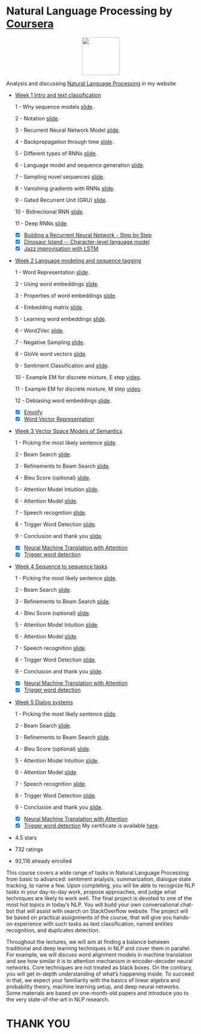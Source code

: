# Natural Language Processing by [Coursera](https://www.coursera.org/learn/nlp-sequence-models)

<p align="center"><img width="100" src="https://mindfieldconsulting.com/wp-content/uploads/2018/07/coursera-logo.png" />  </p>

Analysis and discussing [Natural Language Processing](http://www.armanbehnam.com/about-me/education/seq-models-coursera/) in my website


- [Week 1 Intro and text classification](https://github.com/ArmanBehnam/Courses/tree/master/Coursera/Natural%20Language%20Processing/week1)

  1 - Why sequence models [slide](https://github.com/ArmanBehnam/Courses/blob/master/Coursera/Sequence%20Models/Week%201/1%20-%20Why%20sequence%20models.pdf).
  
  2 - Notation [slide](https://github.com/ArmanBehnam/Courses/blob/master/Coursera/Sequence%20Models/Week%201/2%20-%20Notation.pdf).
  
  3 - Recurrent Neural Network Model [slide](https://github.com/ArmanBehnam/Courses/blob/master/Coursera/Sequence%20Models/Week%201/3%20-%20Recurrent%20Neural%20Network%20Model.pdf).
  
  4 - Backpropagation through time [slide](https://github.com/ArmanBehnam/Courses/blob/master/Coursera/Sequence%20Models/Week%201/4%20-%20Backpropagation%20through%20time.pdf).
  
  5 - Different types of RNNs [slide](https://github.com/ArmanBehnam/Courses/blob/master/Coursera/Sequence%20Models/Week%201/5%20-%20Different%20types%20of%20RNNs.pdf).
  
  6 - Language model and sequence generation [slide](https://github.com/ArmanBehnam/Courses/blob/master/Coursera/Sequence%20Models/Week%201/6%20-%20Language%20model%20and%20sequence%20generation.pdf).
  
  7 - Sampling novel sequences [slide](https://github.com/ArmanBehnam/Courses/blob/master/Coursera/Sequence%20Models/Week%201/7%20-%20Sampling%20novel%20sequences.pdf). 
  
  8 - Vanishing gradients with RNNs [slide](https://github.com/ArmanBehnam/Courses/blob/master/Coursera/Sequence%20Models/Week%201/8%20-%20Vanishing%20gradients%20with%20RNNs.pdf). 
  
  9 - Gated Recurrent Unit (GRU) [slide](https://github.com/ArmanBehnam/Courses/blob/master/Coursera/Sequence%20Models/Week%201/9%20-%20Gated%20Recurrent%20Unit%20(GRU).pdf).
 
  10 - Bidirectional RNN [slide](https://github.com/ArmanBehnam/Courses/blob/master/Coursera/Sequence%20Models/Week%201/10%20-%20Bidirectional%20RNN.pdf). 
  
  11 - Deep RNNs [slide](https://github.com/ArmanBehnam/Courses/blob/master/Coursera/Sequence%20Models/Week%201/11%20-%20Deep%20RNNs.pdf).
  
  - [x] [Building a Recurrent Neural Network - Step by Step](https://github.com/ArmanBehnam/Courses/tree/master/Coursera/Sequence%20Models/Week%201/Building%20a%20Recurrent%20Neural%20Network%20-%20Step%20by%20Step)
  - [x] [Dinosaur Island -- Character-level language model](https://github.com/ArmanBehnam/Courses/tree/master/Coursera/Sequence%20Models/Week%201/Dinosaur%20Island%20--%20Character-level%20language%20model)
  - [x] [Jazz improvisation with LSTM](https://github.com/ArmanBehnam/Courses/tree/master/Coursera/Sequence%20Models/Week%201/Jazz%20improvisation%20with%20LSTM)
  
- [Week 2 Language modeling and sequence tagging](https://github.com/ArmanBehnam/Courses/tree/master/Coursera/Natural%20Language%20Processing/week2)

  1 - Word Representation [slide](https://github.com/ArmanBehnam/Courses/blob/master/Coursera/Sequence%20Models/Week%202/12%20-%20Word%20Representation.pdf).
  
  2 - Using word embeddings [slide](https://github.com/ArmanBehnam/Courses/blob/master/Coursera/Sequence%20Models/Week%202/13%20-%20Using%20word%20embeddings.pdf).
  
  3 - Properties of word embeddings [slide](https://github.com/ArmanBehnam/Courses/blob/master/Coursera/Sequence%20Models/Week%202/14%20-%20Properties%20of%20word%20embeddings.pdf).
  
  4 -  Embedding matrix [slide](https://github.com/ArmanBehnam/Courses/blob/master/Coursera/Sequence%20Models/Week%202/15%20-%20Embedding%20matrix.pdf).
  
  5 - Learning word embeddings [slide](https://github.com/ArmanBehnam/Courses/blob/master/Coursera/Sequence%20Models/Week%202/16%20-%20Learning%20word%20embeddings.pdf).
  
  6 - Word2Vec [slide](https://github.com/ArmanBehnam/Courses/blob/master/Coursera/Sequence%20Models/Week%202/17%20-%20Word2Vec.pdf).
  
  7 - Negative Sampling [slide](https://github.com/ArmanBehnam/Courses/blob/master/Coursera/Sequence%20Models/Week%202/18%20-%20Negative%20Sampling.pdf). 
  
  8 - GloVe word vectors [slide](https://github.com/ArmanBehnam/Courses/blob/master/Coursera/Sequence%20Models/Week%202/19%20-%20GloVe%20word%20vectors.pdf). 
  
  9 - Sentiment Classification and [slide](https://github.com/ArmanBehnam/Courses/blob/master/Coursera/Sequence%20Models/Week%202/20%20-%20Sentiment%20Classification.pdf).
  
  10 - Example EM for discrete mixture, E step [video](https://www.youtube.com/watch?v=RPkI5qe2_8w&list=PLnyR92sanMAQ8VsEENbGTa8ptRds4FbHN&index=19).
 
  11 - Example EM for discrete mixture, M step [video](https://www.youtube.com/watch?v=9kOW8PjUGF0&list=PLnyR92sanMAQ8VsEENbGTa8ptRds4FbHN&index=20).
  
  12 - Debiasing word embeddings [slide](https://github.com/ArmanBehnam/Courses/blob/master/Coursera/Sequence%20Models/Week%202/21%20-%20Debiasing%20word%20embeddings.pdf).
  
  - [x] [Emojify](https://github.com/ArmanBehnam/Courses/tree/master/Coursera/Sequence%20Models/Week%202/Emojify)
  - [x] [Word Vector Representation](https://github.com/ArmanBehnam/Courses/tree/master/Coursera/Sequence%20Models/Week%202/Word%20Vector%20Representation)
  
- [Week 3 Vector Space Models of Semantics](https://github.com/ArmanBehnam/Courses/tree/master/Coursera/Natural%20Language%20Processing/week3)

  1 - Picking the most likely sentence [slide](https://github.com/ArmanBehnam/Courses/blob/master/Coursera/Sequence%20Models/Week%203/23%20-%20Picking%20the%20most%20likely%20sentence.pdf).
  
  2 - Beam Search [slide](https://github.com/ArmanBehnam/Courses/blob/master/Coursera/Sequence%20Models/Week%203/24%20-%20Beam%20Search.pdf).
  
  3 - Refinements to Beam Search [slide](https://github.com/ArmanBehnam/Courses/blob/master/Coursera/Sequence%20Models/Week%203/25%20-%20Refinements%20to%20Beam%20Search.pdf).
  
  4 - Bleu Score (optional) [slide](https://github.com/ArmanBehnam/Courses/blob/master/Coursera/Sequence%20Models/Week%203/26%20-%20Bleu%20Score%20(optional).pdf).
  
  5 - Attention Model Intuition [slide](https://github.com/ArmanBehnam/Courses/blob/master/Coursera/Sequence%20Models/Week%203/27%20-%20Attention%20Model%20Intuition.pdf).
  
  6 - Attention Model [slide](https://github.com/ArmanBehnam/Courses/blob/master/Coursera/Sequence%20Models/Week%203/28%20-%20Attention%20Model.pdf).
  
  7 - Speech recognition [slide](https://github.com/ArmanBehnam/Courses/blob/master/Coursera/Sequence%20Models/Week%203/29%20-%20Speech%20recognition.pdf).
  
  8 - Trigger Word Detection [slide](https://github.com/ArmanBehnam/Courses/blob/master/Coursera/Sequence%20Models/Week%203/30%20-%20Trigger%20Word%20Detection.pdf). 
  
  9 - Conclusion and thank you [slide](https://github.com/ArmanBehnam/Courses/blob/master/Coursera/Sequence%20Models/Week%203/31%20-%20Conclusion%20and%20thank%20you.pdf). 
  

  - [x] [Neural Machine Translation with Attention](https://github.com/ArmanBehnam/Courses/tree/master/Coursera/Sequence%20Models/Week%203/Neural%20Machine%20Translation%20with%20Attention)
  - [x] [Trigger word detection](https://github.com/ArmanBehnam/Courses/tree/master/Coursera/Sequence%20Models/Week%203/Trigger%20word%20detection)
 
- [Week 4 Sequence to sequence tasks](https://github.com/ArmanBehnam/Courses/tree/master/Coursera/Natural%20Language%20Processing/week4)

  1 - Picking the most likely sentence [slide](https://github.com/ArmanBehnam/Courses/blob/master/Coursera/Sequence%20Models/Week%203/23%20-%20Picking%20the%20most%20likely%20sentence.pdf).
  
  2 - Beam Search [slide](https://github.com/ArmanBehnam/Courses/blob/master/Coursera/Sequence%20Models/Week%203/24%20-%20Beam%20Search.pdf).
  
  3 - Refinements to Beam Search [slide](https://github.com/ArmanBehnam/Courses/blob/master/Coursera/Sequence%20Models/Week%203/25%20-%20Refinements%20to%20Beam%20Search.pdf).
  
  4 - Bleu Score (optional) [slide](https://github.com/ArmanBehnam/Courses/blob/master/Coursera/Sequence%20Models/Week%203/26%20-%20Bleu%20Score%20(optional).pdf).
  
  5 - Attention Model Intuition [slide](https://github.com/ArmanBehnam/Courses/blob/master/Coursera/Sequence%20Models/Week%203/27%20-%20Attention%20Model%20Intuition.pdf).
  
  6 - Attention Model [slide](https://github.com/ArmanBehnam/Courses/blob/master/Coursera/Sequence%20Models/Week%203/28%20-%20Attention%20Model.pdf).
  
  7 - Speech recognition [slide](https://github.com/ArmanBehnam/Courses/blob/master/Coursera/Sequence%20Models/Week%203/29%20-%20Speech%20recognition.pdf).
  
  8 - Trigger Word Detection [slide](https://github.com/ArmanBehnam/Courses/blob/master/Coursera/Sequence%20Models/Week%203/30%20-%20Trigger%20Word%20Detection.pdf). 
  
  9 - Conclusion and thank you [slide](https://github.com/ArmanBehnam/Courses/blob/master/Coursera/Sequence%20Models/Week%203/31%20-%20Conclusion%20and%20thank%20you.pdf). 
  

  - [x] [Neural Machine Translation with Attention](https://github.com/ArmanBehnam/Courses/tree/master/Coursera/Sequence%20Models/Week%203/Neural%20Machine%20Translation%20with%20Attention)
  - [x] [Trigger word detection](https://github.com/ArmanBehnam/Courses/tree/master/Coursera/Sequence%20Models/Week%203/Trigger%20word%20detection)
  
- [Week 5 Dialog systems](https://github.com/ArmanBehnam/Courses/tree/master/Coursera/Natural%20Language%20Processing/week5)

  1 - Picking the most likely sentence [slide](https://github.com/ArmanBehnam/Courses/blob/master/Coursera/Sequence%20Models/Week%203/23%20-%20Picking%20the%20most%20likely%20sentence.pdf).
  
  2 - Beam Search [slide](https://github.com/ArmanBehnam/Courses/blob/master/Coursera/Sequence%20Models/Week%203/24%20-%20Beam%20Search.pdf).
  
  3 - Refinements to Beam Search [slide](https://github.com/ArmanBehnam/Courses/blob/master/Coursera/Sequence%20Models/Week%203/25%20-%20Refinements%20to%20Beam%20Search.pdf).
  
  4 - Bleu Score (optional) [slide](https://github.com/ArmanBehnam/Courses/blob/master/Coursera/Sequence%20Models/Week%203/26%20-%20Bleu%20Score%20(optional).pdf).
  
  5 - Attention Model Intuition [slide](https://github.com/ArmanBehnam/Courses/blob/master/Coursera/Sequence%20Models/Week%203/27%20-%20Attention%20Model%20Intuition.pdf).
  
  6 - Attention Model [slide](https://github.com/ArmanBehnam/Courses/blob/master/Coursera/Sequence%20Models/Week%203/28%20-%20Attention%20Model.pdf).
  
  7 - Speech recognition [slide](https://github.com/ArmanBehnam/Courses/blob/master/Coursera/Sequence%20Models/Week%203/29%20-%20Speech%20recognition.pdf).
  
  8 - Trigger Word Detection [slide](https://github.com/ArmanBehnam/Courses/blob/master/Coursera/Sequence%20Models/Week%203/30%20-%20Trigger%20Word%20Detection.pdf). 
  
  9 - Conclusion and thank you [slide](https://github.com/ArmanBehnam/Courses/blob/master/Coursera/Sequence%20Models/Week%203/31%20-%20Conclusion%20and%20thank%20you.pdf). 
  

  - [x] [Neural Machine Translation with Attention](https://github.com/ArmanBehnam/Courses/tree/master/Coursera/Sequence%20Models/Week%203/Neural%20Machine%20Translation%20with%20Attention)
  - [x] [Trigger word detection](https://github.com/ArmanBehnam/Courses/tree/master/Coursera/Sequence%20Models/Week%203/Trigger%20word%20detection)
My certificate is available [here](https://github.com/ArmanBehnam/Courses/blob/master/Coursera/Natural%20Language%20Processing/Coursera%20LAMSHUWMSS47.pdf).

- 4.5 stars
- 732 ratings
- 92,116 already enrolled

This course covers a wide range of tasks in Natural Language Processing from basic to advanced: sentiment analysis, summarization, dialogue state tracking, to name a few. Upon completing, you will be able to recognize NLP tasks in your day-to-day work, propose approaches, and judge what techniques are likely to work well.  The final project is devoted to one of the most hot topics in today’s NLP. You will build your own conversational chat-bot that will assist with search on StackOverflow website. The project will be based on practical assignments of the course, that will give you hands-on experience with such tasks as text classification, named entities recognition, and duplicates detection. 

Throughout the lectures, we will aim at finding a balance between traditional and deep learning techniques in NLP and cover them in parallel. For example, we will discuss word alignment models in machine translation and see how similar it is to attention mechanism in encoder-decoder neural networks. Core techniques are not treated as black boxes. On the contrary, you will get in-depth understanding of what’s happening inside. To succeed in that, we expect your familiarity with the basics of linear algebra and probability theory, machine learning setup, and deep neural networks. Some materials are based on one-month-old papers and introduce you to the very state-of-the-art in NLP research.

# THANK YOU
